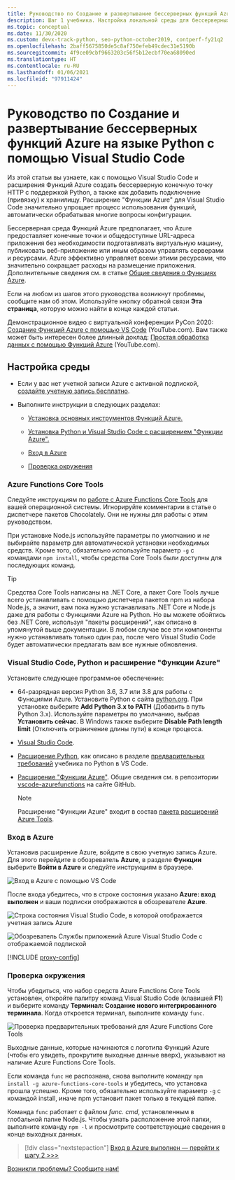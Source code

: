 ```yaml
---
title: Руководство по Создание и развертывание бессерверных функций Azure на Python с помощью VS Code
description: Шаг 1 учебника. Настройка локальной среды для бессерверных Функций Azure.
ms.topic: conceptual
ms.date: 11/30/2020
ms.custom: devx-track-python, seo-python-october2019, contperf-fy21q2
ms.openlocfilehash: 2baff5675850de5c8af750efeb49cdec31e5190b
ms.sourcegitcommit: 4f9ce09cbf9663203c56f5b12ecbf70ea68090ed
ms.translationtype: HT
ms.contentlocale: ru-RU
ms.lasthandoff: 01/06/2021
ms.locfileid: "97911424"
---
```

# <a name="tutorial-create-and-deploy-serverless-azure-functions-in-python-with-visual-studio-code"></a>Руководство по Создание и развертывание бессерверных функций Azure на языке Python с помощью Visual Studio Code

Из этой статьи вы узнаете, как с помощью Visual Studio Code и расширения Функций Azure создать бессерверную конечную точку HTTP с поддержкой Python, а также как добавить подключение (привязку) к хранилищу. Расширение "Функции Azure" для Visual Studio Code значительно упрощает процесс использования функций, автоматически обрабатывая многие вопросы конфигурации.

Бессерверная среда Функций Azure предполагает, что Azure предоставляет конечные точки и общедоступные URL-адреса приложения без необходимости подготавливать виртуальную машину, публиковать веб-приложение или иным образом управлять серверами и ресурсами. Azure эффективно управляет всеми этими ресурсами, что значительно сокращает расходы на размещение приложения. Дополнительные сведения см. в статье [Общие сведения о Функциях Azure](/azure/azure-functions/functions-overview).

Если на любом из шагов этого руководства возникнут проблемы, сообщите нам об этом. Используйте кнопку обратной связи **Эта страница**, которую можно найти в конце каждой статьи.

Демонстрационное видео с виртуальной конференции PyCon 2020: <a href="https://www.youtube.com/watch?v=9bMsdBYy-D0&feature=youtu.be&ocid=AID3006292" target="_blank">Создание Функций Azure с помощью VS Code</a> (YouTube.com). Вам также может быть интересен более длинный доклад: <a href="https://www.youtube.com/watch?v=PV7iy6FPjAY&feature=youtu.be&t=13&ocid=AID3006292" target="_blank">Простая обработка данных с помощью Функций Azure</a> (YouTube.com).

## <a name="configure-your-environment"></a>Настройка среды

- Если у вас нет учетной записи Azure с активной подпиской, [создайте учетную запись бесплатно](https://azure.microsoft.com/free/?utm_source=campaign&utm_campaign=vscode-tutorial-functions-extension&mktingSource=vscode-tutorial-functions-extension).

- Выполните инструкции в следующих разделах:

  - [Установка основных инструментов Функций Azure.](#azure-functions-core-tools)

  - [Установка Python и Visual Studio Code с расширением "Функции Azure".](#visual-studio-code-python-and-the-azure-functions-extension)

  - [Вход в Azure](#sign-in-to-azure)

  - [Проверка окружения](#verify-your-environment)
 
### <a name="azure-functions-core-tools"></a>Azure Functions Core Tools

Следуйте инструкциям по [работе с Azure Functions Core Tools](/azure/azure-functions/functions-run-local#v2) для вашей операционной системы. Игнорируйте комментарии в статье о диспетчере пакетов Chocolately. Они не нужны для работы с этим руководством.

При установке Node.js используйте параметры по умолчанию и *не* выбирайте параметр для автоматической установки необходимых средств.  Кроме того, обязательно используйте параметр `-g` с командами `npm install`, чтобы средства Core Tools были доступны для последующих команд.

> [!TIP]
> Средства Core Tools написаны на .NET Core, а пакет Core Tools лучше всего устанавливать с помощью диспетчера пакетов npm из набора Node.js, а значит, вам пока нужно устанавливать .NET Core и Node.js даже для работы с Функциями Azure на Python. Но вы можете обойтись без .NET Core, используя "пакеты расширений", как описано в упомянутой выше документации. В любом случае все эти компоненты нужно устанавливать только один раз, после чего Visual Studio Code будет автоматически предлагать вам все нужные обновления.

### <a name="visual-studio-code-python-and-the-azure-functions-extension"></a>Visual Studio Code, Python и расширение "Функции Azure"

Установите следующее программное обеспечение:

- 64-разрядная версия Python 3.6, 3.7 или 3.8 для работы с Функциями Azure. Установите Python с сайта [python.org](https://www.python.org/downloads). При установке выберите **Add Python 3.x to PATH** (Добавить в путь Python 3.x). Используйте параметры по умолчанию, выбрав **Установить сейчас**. В Windows также выберите **Disable Path length limit** (Отключить ограничение длины пути) в конце процесса.
- [Visual Studio Code](https://code.visualstudio.com/).
- [Расширение Python](https://marketplace.visualstudio.com/items?itemName=ms-python.python), как описано в разделе [предварительных требований](https://code.visualstudio.com/docs/python/python-tutorial) учебника по Python в VS Code.
- [Расширение "Функции Azure"](https://marketplace.visualstudio.com/items?itemName=ms-azuretools.vscode-azurefunctions). Общие сведения см. в репозитории [vscode-azurefunctions](https://github.com/Microsoft/vscode-azurefunctions) на сайте GitHub.

    > [!NOTE]
    > Расширение "Функции Azure" входит в состав [пакета расширений Azure Tools](https://marketplace.visualstudio.com/items?itemName=ms-vscode.vscode-node-azure-pack).

### <a name="sign-in-to-azure"></a>Вход в Azure

Установив расширение Azure, войдите в свою учетную запись Azure. Для этого перейдите в обозреватель **Azure**, в разделе **Функции** выберите **Войти в Azure** и следуйте инструкциям в браузере.

![Вход в Azure с помощью VS Code](media/tutorial-vs-code-serverless-python/azure-sign-in.png)

После входа убедитесь, что в строке состояния указано **Azure: вход выполнен** и ваши подписки отображаются в обозревателе **Azure**.

![Строка состояния Visual Studio Code, в которой отображается учетная запись Azure](media/tutorial-vs-code-serverless-python/azure-account-status-bar.png)

![Обозреватель Службы приложений Azure Visual Studio Code с отображаемой подпиской](media/tutorial-vs-code-serverless-python/azure-subscription-view.png)

[!INCLUDE [proxy-config](includes/proxy-config.md)]

### <a name="verify-your-environment"></a>Проверка окружения

Чтобы убедиться, что набор средств Azure Functions Core Tools установлен, откройте палитру команд Visual Studio Code (клавишей **F1**) и выберите команду **Терминал: Создание нового интегрированного терминала**. Когда откроется терминал, выполните команду `func`.

![Проверка предварительных требований для Azure Functions Core Tools](media/tutorial-vs-code-serverless-python/check-azure-functions-tools-prerequisites-in-visual-studio-code.png)

Выходные данные, которые начинаются с логотипа Функций Azure (чтобы его увидеть, прокрутите выходные данные вверх), указывают на наличие Azure Functions Core Tools.

Если команда `func` не распознана, снова выполните команду `npm install -g azure-functions-core-tools` и убедитесь, что установка прошла успешно. Кроме того, обязательно используйте параметр `-g` с командой install, иначе npm установит пакет только в текущей папке.

Команда `func` работает с файлом *func. cmd*, установленным в глобальной папке Node.js. Чтобы узнать расположение этой папки, выполните команду `npm -l` и просмотрите соответствующие сведения в конце выходных данных.

> [!div class="nextstepaction"]
> [Вход в Azure выполнен — перейти к шагу 2 >>>](tutorial-vs-code-serverless-python-02.md)

[Возникли проблемы? Сообщите нам!](https://aka.ms/python-functions-qs-ms-survey)
